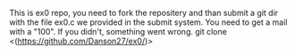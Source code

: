 This is ex0 repo, you need to fork the repositery and than submit a git dir with the file ex0.c we provided in the submit system.
You need to get a mail with a "100".
If you didn't, something went wrong.
git clone <(https://github.com/Danson27/ex0/)>


